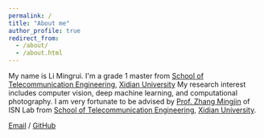 ```yaml
---
permalink: /
title: "About me"
author_profile: true
redirect_from: 
  - /about/
  - /about.html
---
```

My name is Li Mingrui. I'm a grade 1 master from [School of Telecommunication Engineering](https://ste.xidian.edu.cn/), [Xidian University](https://www.xidian.edu.cn/) My research interest includes computer vision, deep machine learning, and computational photography. I am very fortunate to be advised by  [Prof. Zhang Mingjin](https://scholar.google.com.hk/citations?hl=zh-CN&user=oYdxAkcAAAAJ) of ISN Lab from [School of Telecommunication Engineering](https://ste.xidian.edu.cn/), [Xidian University](https://www.xidian.edu.cn/).

[Email](24011211328@stu.xidian.edu.cn) / [GitHub](https://github.com/saddwdad)
